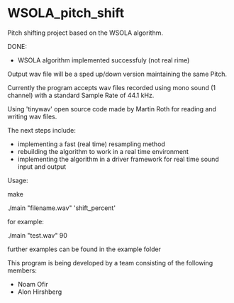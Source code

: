 # WSOLA_pitch_shift
Pitch shifting project based on the WSOLA algorithm.

DONE:
 - WSOLA algorithm implemented successfuly (not real rime)

Output wav file will be a sped up/down version maintaining the same Pitch. 

Currently the program accepts wav files recorded using mono sound (1 channel) with a standard Sample Rate of 44.1 kHz.

Using 'tinywav' open source code made by Martin Roth for reading and writing wav files.

The next steps include:
 - implementing a fast (real time) resampling method
 - rebuilding the algorithm to work in a real time environment
 - implementing the algorithm in a driver framework for real time sound input and output

Usage:

make

./main "filename.wav" 'shift_percent' 

for example:

./main "test.wav" 90

further examples can be found in the example folder

This program is being developed by a team consisting of the following members:
- Noam Ofir
- Alon Hirshberg
